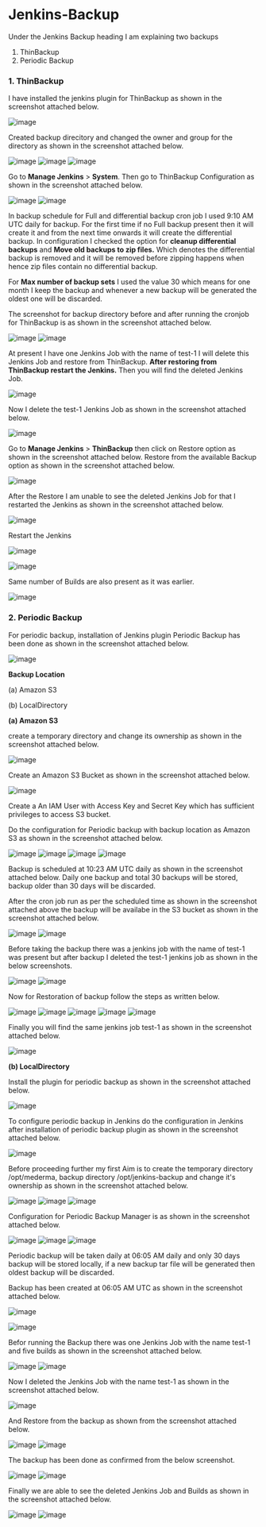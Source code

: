 # Jenkins-Backup

Under the Jenkins Backup heading I am explaining two backups 
1. ThinBackup
2. Periodic Backup

### 1. ThinBackup

I have installed the jenkins plugin for ThinBackup as shown in the screenshot attached below.

![image](https://github.com/user-attachments/assets/b6661e89-92da-4eb5-ae8d-04ad19793036)

Created backup direcitory and changed the owner and group for the directory as shown in the screenshot attached below.

![image](https://github.com/user-attachments/assets/6cfb42b3-839b-4e83-a9df-b1c146f85e86)
![image](https://github.com/user-attachments/assets/f0352b3b-f1bf-428e-aa89-39f014735306)
![image](https://github.com/user-attachments/assets/634c9692-be00-46a8-be89-d1b5c932a24f)

Go to **Manage Jenkins** > **System**. Then go to ThinBackup Configuration as shown in the screenshot attached below.

![image](https://github.com/user-attachments/assets/e1d62758-2a97-4248-ae7e-a43000d559ba)
![image](https://github.com/user-attachments/assets/bd3e82cc-c857-4c81-8247-cfac9d55e5b2)

In backup schedule for Full and differential backup cron job I used 9:10 AM UTC daily for backup. For the first time if no Full backup present then it will create it and from the next time onwards it will create the differential backup. In configuration I checked the option for **cleanup differential backups** and **Move old backups to zip files.** Which denotes the differential backup is removed and it will be removed before zipping happens when hence zip files contain no differential backup.

For **Max number of backup sets** I used the value 30 which means for one month I keep the backup and whenever a new backup will be generated the oldest one will be discarded.

The screenshot for backup directory before and after running the cronjob for ThinBackup is as shown in the screenshot attached below.

![image](https://github.com/user-attachments/assets/8a4a3627-a9a5-4908-9ea7-83b9f7c73f66)
![image](https://github.com/user-attachments/assets/233573cf-6931-4ed8-8daa-5ca755dedeb1)

At present I have one Jenkins Job with the name of test-1 I will delete this Jenkins Job and restore from ThinBackup. **After restoring from ThinBackup restart the Jenkins.** Then you will find the deleted Jenkins Job.

![image](https://github.com/user-attachments/assets/7d7987ea-7bb4-4a92-a6fc-db2bdb1f919b)

Now I delete the test-1 Jenkins Job as shown in the screenshot attached below.

![image](https://github.com/user-attachments/assets/81edf709-b52e-45c1-b693-e937383cf314)

Go to **Manage Jenkins** > **ThinBackup** then click on Restore option as shown in the screenshot attached below. Restore from the available Backup option as shown in the screenshot attached below.

![image](https://github.com/user-attachments/assets/594aa3f2-beed-4318-a8d3-e49abe319227)

After the Restore I am unable to see the deleted Jenkins Job for that I restarted the Jenkins as shown in the screenshot attached below.

![image](https://github.com/user-attachments/assets/19f1e9ec-2e62-4ed1-8f0f-f74ac8554835)

Restart the Jenkins

![image](https://github.com/user-attachments/assets/606e29aa-677d-43ba-a121-a2f54a668b2f)

![image](https://github.com/user-attachments/assets/7a0e54ba-41cc-40a2-8141-1643825453bd)

Same number of Builds are also present as it was earlier.

![image](https://github.com/user-attachments/assets/93aa587e-9068-41d2-860f-75c8e492d505)

### 2. Periodic Backup

For periodic backup, installation of Jenkins plugin Periodic Backup has been done as shown in the screenshot attached below.

![image](https://github.com/user-attachments/assets/39c49c0c-6676-419b-a1fb-cb1fe28b34d6)

**Backup Location**

(a) Amazon S3

(b) LocalDirectory

**(a) Amazon S3**

create a temporary directory and change its ownership as shown in the screenshot attached below.

![image](https://github.com/user-attachments/assets/236687cd-4f82-4675-839e-d393d792e15d)

Create an Amazon S3 Bucket as shown in the screenshot attached below.

![image](https://github.com/user-attachments/assets/a6d14832-2c40-4498-9261-ea57f7090b1a)

Create a An IAM User with Access Key and Secret Key which has sufficient privileges to access S3 bucket.

Do the configuration for Periodic backup with backup location as Amazon S3 as shown in the screenshot attached below.

![image](https://github.com/user-attachments/assets/71a2c71e-1830-42ad-a34b-dfb035eb9665)
![image](https://github.com/user-attachments/assets/b2495542-9b2f-41e1-9de6-c25d08324419)
![image](https://github.com/user-attachments/assets/84c3c881-ea8e-43b2-b94b-0b9599865806)
![image](https://github.com/user-attachments/assets/42071511-67a1-4138-aa89-6e0053a388ee)

Backup is scheduled at 10:23 AM UTC daily as shown in the screenshot attached below. Daily one backup and total 30 backups will be stored, backup older than 30 days will be discarded.

After the cron job run as per the scheduled time as shown in the screenshot attached above the backup will be availabe in the S3 bucket as shown in the screenshot attached below.

![image](https://github.com/user-attachments/assets/e04c0f49-cb11-4d6d-869a-84eecb3e9fd8)
![image](https://github.com/user-attachments/assets/4b310dbc-73a1-44d0-93e6-5e73adefc268)

Before taking the backup there was a jenkins job with the name of test-1 was present but after backup I deleted the test-1 jenkins job as shown in the below screenshots.

![image](https://github.com/user-attachments/assets/a7eb1719-f4c1-4f49-b9de-f87eec5f31e5)
![image](https://github.com/user-attachments/assets/33c2fef7-df72-4fff-bbd8-08cbb767a454)

Now for Restoration of backup follow the steps as written below.

![image](https://github.com/user-attachments/assets/537b98ba-9b37-403a-a7b3-952b4f2cda6d)
![image](https://github.com/user-attachments/assets/5a6a1d9a-dcf1-4937-b6bd-881dac4bd634)
![image](https://github.com/user-attachments/assets/e96674d9-4965-431c-acae-e3c3e14e54e2)
![image](https://github.com/user-attachments/assets/b7538228-4b6a-40a4-bea4-ce7795e828d6)
![image](https://github.com/user-attachments/assets/ce0fd74d-2386-4177-8a47-a09c7218e527)

Finally you will find the same jenkins job test-1 as shown in the screenshot attached below.

![image](https://github.com/user-attachments/assets/22bf9e25-ee64-496a-8b3a-09b20bd2857a)

**(b) LocalDirectory**

Install the plugin for periodic backup as shown in the screenshot attached below.

![image](https://github.com/user-attachments/assets/c9a53907-c36a-457c-9d8a-77ca39cab8d0)

To configure periodic backup in Jenkins do the configuration in Jenkins after installation of periodic backup plugin as shown in the screenshot attached below.

![image](https://github.com/user-attachments/assets/243b80fe-1e71-47c9-9d9d-a3b563db21db)

Before proceeding further my first Aim is to create the temporary directory /opt/mederma, backup directory /opt/jenkins-backup and change it's ownership as shown in the screenshot attached below.

![image](https://github.com/user-attachments/assets/4bda641d-8f55-476b-8e15-229254dde8c0)
![image](https://github.com/user-attachments/assets/4e1e3e1d-69e4-4602-8498-5c95970ffcbd)
![image](https://github.com/user-attachments/assets/c0ea7b7d-c7e1-4730-812a-efa1af339161)

Configuration for Periodic Backup Manager is as shown in the screenshot attached below.

![image](https://github.com/user-attachments/assets/91c884e4-f1ea-4fff-bcf2-2b776e461913)
![image](https://github.com/user-attachments/assets/8701baa3-a20e-4674-a7d2-ba9c83fc12e3)
![image](https://github.com/user-attachments/assets/617a1a5c-73b3-4ba0-a999-e115abd1e57d)

Periodic backup will be taken daily at 06:05 AM daily and only 30 days backup will be stored locally, if a new backup tar file will be generated then oldest backup will be discarded.

Backup has been created at 06:05 AM UTC as shown in the screenshot attached below.

![image](https://github.com/user-attachments/assets/c0b05360-a38d-4f70-b7b1-abb50d64e77b)

![image](https://github.com/user-attachments/assets/353ad8ab-7b7c-4e14-b1f6-659bdca2a703)

Befor running the Backup there was one Jenkins Job with the name test-1 and five builds as shown in the screenshot attached below.

![image](https://github.com/user-attachments/assets/9b556874-f1c2-47f7-ba7b-2d56039bf68e)
![image](https://github.com/user-attachments/assets/94033cbd-f745-4f28-a0db-99fc0a62ebf4)

Now I deleted the Jenkins Job with the name test-1 as shown in the screenshot attached below.

![image](https://github.com/user-attachments/assets/2aace4f9-220f-48e4-be96-9ad1895cdf22)

And Restore from the backup as shown from the screenshot attached below.

![image](https://github.com/user-attachments/assets/7a51613a-5c27-4957-9721-84c853aeb197)
![image](https://github.com/user-attachments/assets/748f9389-5989-4815-8304-5731694d0bbb)

The backup has been done as confirmed from the below screenshot.

![image](https://github.com/user-attachments/assets/386c8d95-b7fb-4b1e-8253-8c029214969b)
![image](https://github.com/user-attachments/assets/ec3f6855-7fbd-44e7-8b8a-6e92da5af4aa)

Finally we are able to see the deleted Jenkins Job and Builds as shown in the screenshot attached below.

![image](https://github.com/user-attachments/assets/ce0c3330-5752-4580-a9ea-8245e6e179af)
![image](https://github.com/user-attachments/assets/249f2a09-00ce-49b7-a1c4-c0f5807849d5)
